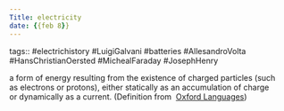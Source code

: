```yaml
---
Title: electricity
date: {{feb 8}}
---
```

tags:: #electrichistory #LuigiGalvani #batteries #AllesandroVolta #HansChristianOersted #MichealFaraday #JosephHenry 

a form of energy resulting from the existence of charged particles (such as electrons or protons), either statically as an accumulation of charge or dynamically as a current.
(Definition from  [Oxford Languages](https://languages.oup.com/google-dictionary-en))
